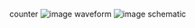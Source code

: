 counter
![image](https://github.com/user-attachments/assets/a51b7c6c-e82a-4270-936c-c87ee2cbcf67)
waveform
![image](https://github.com/user-attachments/assets/3be50f87-071d-4843-8dc1-05db4a134016)
schematic
